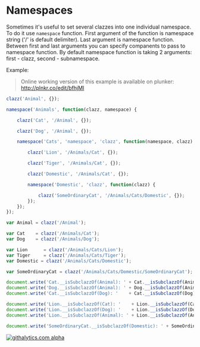 Namespaces
==========

Sometimes it's useful to set several clazzes into one individual namespace. To do it use `namespace` function. First argument of the function is namespace string ('/' is default delimiter). Last argument is namespace function. Between first and last arguments you can specify companents to pass to namespace function. By default namespace function is taking 2 arguments: first - clazz, second - subnamespace.

Example:

> Online working version of this example is available on plunker: http://plnkr.co/edit/bfhjMI

```js
clazz('Animal', {});

namespace('Animals', function(clazz, namespace) {

    clazz('Cat', '/Animal', {});

    clazz('Dog', '/Animal', {});

    namespace('Cats', 'namespace', 'clazz', function(namespace, clazz) {

        clazz('Lion', '/Animals/Cat', {});

        clazz('Tiger', '/Animals/Cat', {});

        clazz('Domestic', '/Animals/Cat', {});

        namespace('Domestic', 'clazz', function(clazz) {

            clazz('SomeOrdinaryCat', '/Animals/Cats/Domestic', {});
        });
    });
});

var Animal = clazz('/Animal');

var Cat    = clazz('/Animals/Cat');
var Dog    = clazz('/Animals/Dog');

var Lion      = clazz('/Animals/Cats/Lion');
var Tiger     = clazz('/Animals/Cats/Tiger');
var Domestic = clazz('/Animals/Cats/Domestic');

var SomeOrdinaryCat = clazz('/Animals/Cats/Domestic/SomeOrdinaryCat');

document.write('Cat.__isSubclazzOf(Animal): ' + Cat.__isSubclazzOf(Animal) + '<br>');
document.write('Dog.__isSubclazzOf(Animal): ' + Dog.__isSubclazzOf(Animal) + '<br>');
document.write('Cat.__isSubclazzOf(Dog): '    + Cat.__isSubclazzOf(Dog)    + '<br>');

document.write('Lion.__isSubclazzOf(Cat): '    + Lion.__isSubclazzOf(Cat)    + '<br>');
document.write('Lion.__isSubclazzOf(Dog): '    + Lion.__isSubclazzOf(Dog)    + '<br>')
document.write('Lion.__isSubclazzOf(Animal): ' + Lion.__isSubclazzOf(Animal) + '<br>');

document.write('SomeOrdinaryCat.__isSubclazzOf(Domestic): ' + SomeOrdinaryCat.__isSubclazzOf(Domestic) + '<br>');
```

[![githalytics.com alpha](https://cruel-carlota.pagodabox.com/900ec3ba0257a7cb56c46da7ea972dad "githalytics.com")](http://githalytics.com/alexpods/clazzjs)
